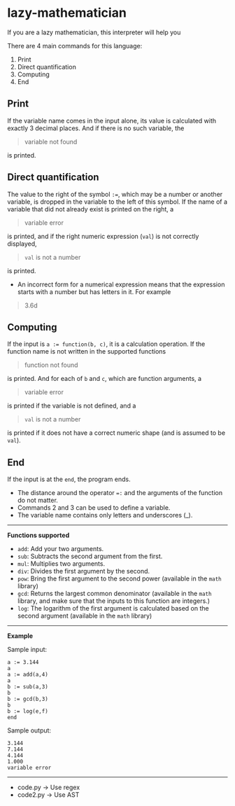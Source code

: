 
# lazy-mathematician

If you are a lazy mathematician, this interpreter will help you

There are 4 main commands for this language:

 1. Print
 2. Direct quantification
 3. Computing
 4. End

## Print

If the variable name comes in the input alone, its value is calculated with exactly 3 decimal places. And if there is no such variable, the 

> variable not found

 is printed.

## Direct quantification

The value to the right of the symbol `:=`, which may be a number or another variable, is dropped in the variable to the left of this symbol. If the name of a variable that did not already exist is printed on the right, a 

> variable error

 is printed, and if the right numeric expression (`val`) is not correctly displayed, 

> `val` is not a number

 is printed.

 - An incorrect form for a numerical expression means that the
   expression starts with a number but has letters in it. For example
   
> 3.6d

## Computing

If the input is `a := function(b, c)`, it is a calculation operation. If the function name is not written in the supported functions 

> function not found

 is printed. And for each of `b` and `c`, which are function arguments, a 

> variable error

 is printed if the variable is not defined, and a 

> `val` is not a number

 is printed if it does not have a correct numeric shape (and is assumed to be `val`).
 
## End

If the input is at the `end`, the program ends.

 - The distance around the operator `=:` and the arguments of the function do not matter.
 - Commands 2 and 3 can be used to define a variable.
 - The variable name contains only letters and underscores (_).

---

**Functions supported**

 -  `add`: Add your two arguments.
 - `sub`: Subtracts the second argument from the first.
 - `mul`: Multiplies two arguments.
 - `div`: Divides the first argument by the second.
 - `pow`: Bring the first argument to the second power (available in the `math` library)
 - `gcd`: Returns the largest common denominator (available in the `math` library, and make sure that the inputs to this function are integers.)
 - `log`: The logarithm of the first argument is calculated based on the second argument (available in the `math` library)
 
 ---
 
**Example**

Sample input:

```undefined
a := 3.144
a
a := add(a,4)
a
b := sub(a,3)
b
b := gcd(b,3)
b
b := log(e,f)
end
```

Sample output:
```undefined
3.144
7.144
4.144
1.000
variable error
```

---

 - code.py -> Use regex
 - code2.py -> Use AST
